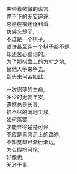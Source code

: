 
夹带着微微的谎言,  
停不下的无妄追逐,  
总是在痴迷逐利着,  
仿佛忘却了,  
不过是一个棋子,  
或许甚至连一个棋子都不是.  
却还苦心孤诣的,  
为了那棋盘上的方寸之地,  
替他人争来争去,  
到头来何苦如此.

一次绵薄的生命,  
多少的无妄年岁,  
遗憾总是长青,  
拾不尽的满地尘埃,  
如何落寞,  
才能显得楚楚可怜,  
不应是自愿走上的路途,  
不知觉却已渐行渐远,  
怎么假扮可怜,  
好像也,  
无济于事.

